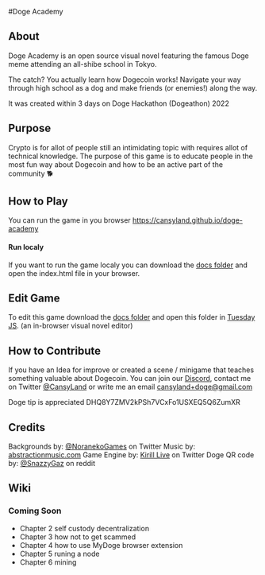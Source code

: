 
#Doge Academy
## About
Doge Academy is an open source visual novel featuring the famous Doge meme attending an all-shibe school in Tokyo.

The catch? You actually learn how Dogecoin works!
Navigate your way through high school as a dog and make friends (or enemies!) along the way.

It was created within 3 days on Doge Hackathon (Dogeathon) 2022 

## Purpose
Crypto is for allot of people still an intimidating topic with requires allot of technical knowledge.
The purpose of this game is to educate people in the most fun way about Dogecoin and how to be an active part of the community 🐕

## How to Play
You can run the game in you browser https://cansyland.github.io/doge-academy

#### Run localy
If you want to run the game localy you can download the [docs folder](https://github.com/CansyLand/doge-academy/tree/main/docs "docs folder")  and open the index.html file in your browser.

## Edit Game
To edit this game download the [docs folder](https://github.com/CansyLand/doge-academy/tree/main/docs "docs folder")  and open this folder in [Tuesday JS](https://kirilllive.github.io/tuesday-js/ "Tuesday JS"). (an in-browser visual novel editor)

## How to Contribute
If you have an Idea for improve or created a scene / minigame that teaches something valuable about Dogecoin. 
You can join our [Discord](https://discord.gg/yGUHYDzybR "Discord Invite"), contact me on Twitter [@CansyLand](https://twitter.com/CansyLand "@CansyLand")
or write me an email cansyland+doge@gmail.com

Doge tip is appreciated DHQ8Y7ZMV2kPSh7VCxFo1USXEQ5Q6ZumXR

## Credits
Backgrounds by: [@NoranekoGames](https://twitter.com/NoranekoGames "@NoranekoGames") on Twitter
Music by: [abstractionmusic.com](http://abstractionmusic.com/ "abstractionmusic.com")
Game Engine by: [Kirill Live](https://twitter.com/Kirill_Live_ "Kirill Live") on Twitter
Doge QR code by: [@SnazzyGaz](https://www.reddit.com/r/dogecoin/comments/7k71zn/post_your_receiving_address_for_a_custom_qr_code/ "@SnazzyGaz") on reddit

## Wiki




### Coming Soon

- Chapter 2 self custody decentralization 
- Chapter 3 how not to get scammed 
- Chapter 4 how to use MyDoge browser extension
- Chapter 5 runing a node 
- Chapter 6 mining 
